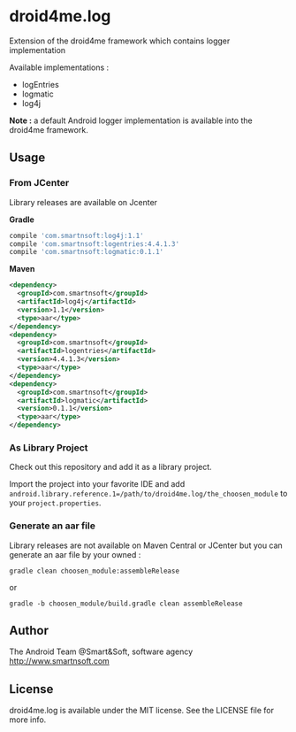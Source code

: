 # droid4me.log
Extension of the droid4me framework which contains logger implementation

Available implementations :

* logEntries
* logmatic
* log4j

**Note :** a default Android logger implementation is available into the droid4me framework.

## Usage

### From JCenter

Library releases are available on Jcenter

**Gradle**

```groovy
compile 'com.smartnsoft:log4j:1.1'
compile 'com.smartnsoft:logentries:4.4.1.3'
compile 'com.smartnsoft:logmatic:0.1.1'
```

**Maven**

```xml
<dependency>
  <groupId>com.smartnsoft</groupId>
  <artifactId>log4j</artifactId>
  <version>1.1</version>
  <type>aar</type>
</dependency>
<dependency>
  <groupId>com.smartnsoft</groupId>
  <artifactId>logentries</artifactId>
  <version>4.4.1.3</version>
  <type>aar</type>
</dependency>
<dependency>
  <groupId>com.smartnsoft</groupId>
  <artifactId>logmatic</artifactId>
  <version>0.1.1</version>
  <type>aar</type>
</dependency>
```
### As Library Project

Check out this repository and add it as a library project.

Import the project into your favorite IDE and add `android.library.reference.1=/path/to/droid4me.log/the_choosen_module` to your `project.properties`.

### Generate an aar file

Library releases are not available on Maven Central or JCenter but you can generate an aar file by your owned :

```console
gradle clean choosen_module:assembleRelease
```

or

```console
gradle -b choosen_module/build.gradle clean assembleRelease
```

## Author

The Android Team @Smart&Soft, software agency http://www.smartnsoft.com

## License

droid4me.log is available under the MIT license. See the LICENSE file for more info.
